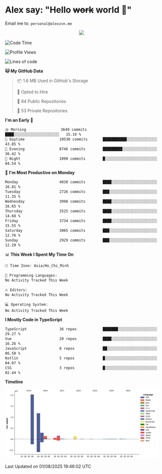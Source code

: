 # Alex say: "Hello ~~work~~ world 🐾"
Email me to: `personal@alexzvn.me`


<p align=center>
  <a href="https://skillicons.dev">
    <img src="https://skillicons.dev/icons?i=ts,js,php,nodejs,bun,vue,nuxt,react,svelte,tauri,laravel,rust,mongodb,docker,electron,redis,rabbitmq,tailwind,git,cloudflare,elysia,mysql,nginx,rollupjs,sentry,ubuntu,yarn,html,css,vite" />
  </a>
</p>

<!--START_SECTION:waka-->
![Code Time](http://img.shields.io/badge/Code%20Time-1%2C066%20hrs%2055%20mins-blue)

![Profile Views](http://img.shields.io/badge/Profile%20Views-0-blue)

![Lines of code](https://img.shields.io/badge/From%20Hello%20World%20I%27ve%20Written-40.7%20million%20lines%20of%20code-blue)

**🐱 My GitHub Data** 

> 📦 1.6 MB Used in GitHub's Storage 
 > 
> 💼 Opted to Hire
 > 
> 📜 84 Public Repositories 
 > 
> 🔑 53 Private Repositories 
 > 
**I'm an Early 🐤** 

```text
🌞 Morning                3649 commits        ████░░░░░░░░░░░░░░░░░░░░░   15.19 % 
🌆 Daytime                10530 commits       ███████████░░░░░░░░░░░░░░   43.85 % 
🌃 Evening                8746 commits        █████████░░░░░░░░░░░░░░░░   36.42 % 
🌙 Night                  1090 commits        █░░░░░░░░░░░░░░░░░░░░░░░░   04.54 % 
```
📅 **I'm Most Productive on Monday** 

```text
Monday                   4038 commits        ████░░░░░░░░░░░░░░░░░░░░░   16.81 % 
Tuesday                  2726 commits        ███░░░░░░░░░░░░░░░░░░░░░░   11.35 % 
Wednesday                3998 commits        ████░░░░░░░░░░░░░░░░░░░░░   16.65 % 
Thursday                 3525 commits        ████░░░░░░░░░░░░░░░░░░░░░   14.68 % 
Friday                   3734 commits        ████░░░░░░░░░░░░░░░░░░░░░   15.55 % 
Saturday                 3065 commits        ███░░░░░░░░░░░░░░░░░░░░░░   12.76 % 
Sunday                   2929 commits        ███░░░░░░░░░░░░░░░░░░░░░░   12.20 % 
```


📊 **This Week I Spent My Time On** 

```text
🕑︎ Time Zone: Asia/Ho_Chi_Minh

💬 Programming Languages: 
No Activity Tracked This Week

🔥 Editors: 
No Activity Tracked This Week

💻 Operating System: 
No Activity Tracked This Week
```

**I Mostly Code in TypeScript** 

```text
TypeScript               36 repos            ███████░░░░░░░░░░░░░░░░░░   29.27 % 
Vue                      20 repos            ████░░░░░░░░░░░░░░░░░░░░░   16.26 % 
JavaScript               8 repos             ██░░░░░░░░░░░░░░░░░░░░░░░   06.50 % 
Kotlin                   5 repos             █░░░░░░░░░░░░░░░░░░░░░░░░   04.07 % 
CSS                      3 repos             █░░░░░░░░░░░░░░░░░░░░░░░░   02.44 % 
```



**Timeline**

![Lines of Code chart](https://raw.githubusercontent.com/alexzvn/alexzvn/main/assets/bar_graph.png)


 Last Updated on 01/08/2025 19:46:02 UTC
<!--END_SECTION:waka-->
